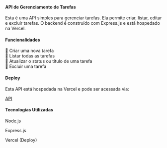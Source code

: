 #### API de Gerenciamento de Tarefas

Esta é uma API simples para gerenciar tarefas. Ela permite criar, listar, editar e excluir tarefas. O backend é construído com Express.js e está hospedado na Vercel.

#### Funcionalidades

🧩 Criar uma nova tarefa  
🧩 Listar todas as tarefas  
🧩 Atualizar o status ou título de uma tarefa  
🧩 Excluir uma tarefa

#### Deploy

Esta API está hospedada na Vercel e pode ser acessada via:

[API](https://back-new-task.vercel.app)

#### Tecnologias Utilizadas

Node.js

Express.js

Vercel (Deploy)
